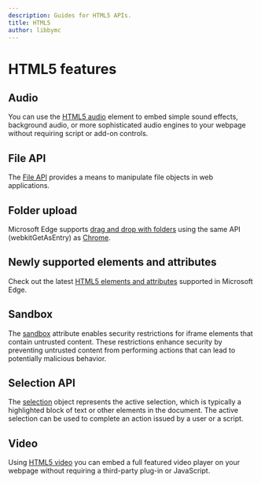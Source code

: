 ```yaml
---
description: Guides for HTML5 APIs.
title: HTML5
author: libbymc
---
```


# HTML5 features

## Audio
You can use the [HTML5 audio](./html5/audio.md) element to embed simple sound effects, background audio, or more sophisticated audio engines to your webpage without requiring script or add-on controls.

## File API
The [File  API](./html5/file-API.md) provides a means to manipulate file objects in web applications.

## Folder upload

Microsoft Edge supports [drag and drop with folders](./html5/folder-upload.md) using the same API (webkitGetAsEntry) as [Chrome](https://developers.google.com/web/updates/2012/07/Drag-and-drop-a-folder-onto-Chrome-now-available).

## Newly supported elements and attributes
Check out the latest [HTML5 elements and attributes](./html5/newly-supported-elements-and-attributes.md) supported in Microsoft Edge.

## Sandbox
The  [sandbox](./html5/sandbox.md)  attribute enables security restrictions for iframe elements that contain untrusted content. These restrictions enhance security by preventing untrusted content from performing actions that can lead to potentially malicious behavior.

## Selection API
The  [selection](./html5/selection-API.md) object represents the active selection, which is typically a highlighted block of text or other elements in the document. The active selection can be used to complete an action issued by a user or a script.

## Video
Using [HTML5 video](./html5/video.md) you can embed a full featured video player on your webpage without requiring a third-party plug-in or JavaScript.
